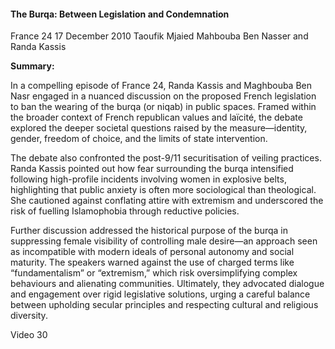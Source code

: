 <h4>The Burqa: Between Legislation and Condemnation</h4>
France 24
17 December 2010
Taoufik Mjaied
Mahbouba Ben Nasser and Randa Kassis

<b>Summary:</b>

In a compelling episode of France 24, Randa Kassis and Maghbouba Ben Nasr engaged in a nuanced discussion on the proposed French legislation to ban the wearing of the burqa (or niqab) in public spaces. Framed within the broader context of French republican values and laïcité, the debate explored the deeper societal questions raised by the measure—identity, gender, freedom of choice, and the limits of state intervention.

The debate also confronted the post-9/11 securitisation of veiling practices. Randa Kassis pointed out how fear surrounding the burqa intensified following high-profile incidents involving women in explosive belts, highlighting that public anxiety is often more sociological than theological. She cautioned against conflating attire with extremism and underscored the risk of fuelling Islamophobia through reductive policies.

Further discussion addressed the historical purpose of the burqa in suppressing female visibility of controlling male desire—an approach seen as incompatible with modern ideals of personal autonomy and social maturity. The speakers warned against the use of charged terms like “fundamentalism” or “extremism,” which risk oversimplifying complex behaviours and alienating communities. Ultimately, they advocated dialogue and engagement over rigid legislative solutions, urging a careful balance between upholding secular principles and respecting cultural and religious diversity.

Video 30

